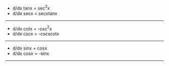 
- d/dx tanx = sec$^2$x
- d/dx secx = secxtanx
---
- d/dx cotx = -csc$^2$x
- d/dx cscx = -cscxcotx
---
- d/dx sinx = cosx
- d/dx cosx = -sinx
---
